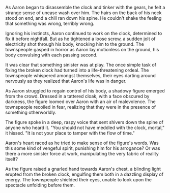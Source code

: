 As Aaron began to disassemble the clock and tinker with the gears, he felt a strange sense of unease wash over him. The hairs on the back of his neck stood on end, and a chill ran down his spine. He couldn't shake the feeling that something was wrong, terribly wrong.

Ignoring his instincts, Aaron continued to work on the clock, determined to fix it before nightfall. But as he tightened a loose screw, a sudden jolt of electricity shot through his body, knocking him to the ground. The townspeople gasped in horror as Aaron lay motionless on the ground, his body convulsing with each passing second.

It was clear that something sinister was at play. The once simple task of fixing the broken clock had turned into a life-threatening ordeal. The townspeople whispered amongst themselves, their eyes darting around nervously as they realized that Aaron's life was in danger.

As Aaron struggled to regain control of his body, a shadowy figure emerged from the crowd. Dressed in a tattered cloak, with a face obscured by darkness, the figure loomed over Aaron with an air of malevolence. The townspeople recoiled in fear, realizing that they were in the presence of something otherworldly.

The figure spoke in a deep, raspy voice that sent shivers down the spine of anyone who heard it. "You should not have meddled with the clock, mortal," it hissed. "It is not your place to tamper with the flow of time."

Aaron's heart raced as he tried to make sense of the figure's words. Was this some kind of vengeful spirit, punishing him for his arrogance? Or was there a more sinister force at work, manipulating the very fabric of reality itself?

As the figure raised a gnarled hand towards Aaron's chest, a blinding light erupted from the broken clock, engulfing them both in a dazzling display of energy. The townspeople shielded their eyes, unable to look upon the spectacle unfolding before them.